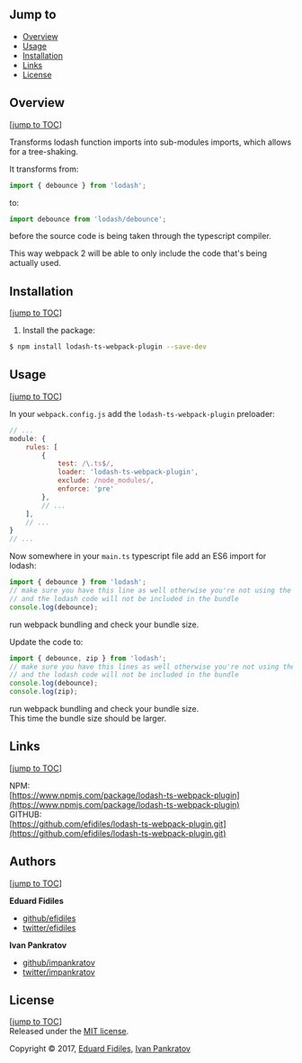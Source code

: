 ## Jump to

* [Overview](#overview)
* [Usage](#usage)
* [Installation](#installation)
* [Links](#links)
* [License](#license)

## Overview 
[[jump to TOC](#jump-to)]

Transforms lodash function imports into sub-modules imports, which allows for a tree-shaking.

It transforms from:

```js
import { debounce } from 'lodash';
```
to:
```js
import debounce from 'lodash/debounce';
```

before the source code is being taken through the typescript compiler.

This way webpack 2 will be able to only include the code that's being actually used.

## Installation
[[jump to TOC](#jump-to)]

1. Install the package:  
```sh
$ npm install lodash-ts-webpack-plugin --save-dev
```

## Usage
[[jump to TOC](#jump-to)]

In your `webpack.config.js` add the `lodash-ts-webpack-plugin` preloader:

```js
// ...
module: {
    rules: [
        {
            test: /\.ts$/,
            loader: 'lodash-ts-webpack-plugin',
            exclude: /node_modules/,
            enforce: 'pre'
        },
        // ...
    ],
    // ...
}
// ...
```

Now somewhere in your `main.ts` typescript file add an ES6 import for lodash:

```js
import { debounce } from 'lodash';
// make sure you have this line as well otherwise you're not using the import member
// and the lodash code will not be included in the bundle
console.log(debounce); 
```

run webpack bundling and check your bundle size.

Update the code to:

```js
import { debounce, zip } from 'lodash';
// make sure you have this lines as well otherwise you're not using the import members
// and the lodash code will not be included in the bundle
console.log(debounce); 
console.log(zip); 
```

run webpack bundling and check your bundle size.  
This time the bundle size should be larger.

## Links 
[[jump to TOC](#jump-to)]

NPM:  
[https://www.npmjs.com/package/lodash-ts-webpack-plugin](https://www.npmjs.com/package/lodash-ts-webpack-plugin)  
GITHUB:  
[https://github.com/efidiles/lodash-ts-webpack-plugin.git](https://github.com/efidiles/lodash-ts-webpack-plugin.git)  

## Authors 
[[jump to TOC](#jump-to)]

**Eduard Fidiles**

* [github/efidiles](https://github.com/efidiles)  
* [twitter/efidiles](http://twitter.com/efidiles)  

**Ivan Pankratov**

* [github/impankratov](https://github.com/impankratov)  
* [twitter/impankratov](http://twitter.com/impankratov)  

## License 
[[jump to TOC](#jump-to)]  
Released under the [MIT license](https://github.com/lodash-ts-webpack-plugin/lodash-ts-webpack-plugin/blob/master/LICENSE).


Copyright © 2017, [Eduard Fidiles](https://github.com/efidiles), [Ivan Pankratov](https://github.com/impankratov)